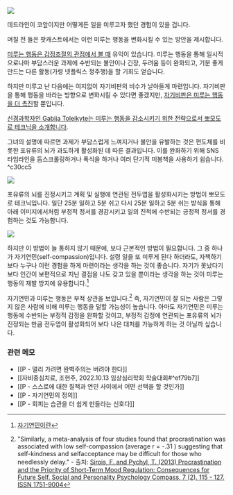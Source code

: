 ![](https://i.imgur.com/92tOdAl.png)

데드라인이 코앞이지만 어떻게든 일을 미루고자 했던 경험이 있을 겁니다. 

며칠 전 들은 팟캐스트에서는 이런 미루는 행동을 변화시킬 수 있는 방안을 제시합니다.

[미루는 행동은 감정조절의 관점에서 볼 때](https://share.snipd.com/snip/5fbe0a65-70bb-439d-9d02-276567ed2147) 유익이 있습니다. 미루는 행동을 통해 일시적으로나마 부담스러운 과제에 수반되는 불안이나 긴장, 두려움 등이 완화되고, 기분 좋게 만드는 다른 활동(가령 넷플릭스 정주행)을 할 기회도 얻습니다.

하지만 미루고 난 다음에는 여지없이 자기비판의 비수가 날아들게 마련입니다. 자기비판을 통해 행동을 바라는 방향으로 변화시킬 수 있다면 좋겠지만, [자기비판은 미루는 행동을 더 촉진](https://share.snipd.com/snip/cb5bf5dc-b031-4fef-8314-01c86394cdc7)할 뿐입니다. 

[신경과학자인 Gabija Toleikyte는 미루는 행동을 감소시키기 위한 전략으로서 뽀모도로 테크닉을 소개합니다](https://youtu.be/GrbD_ytgpIg?t=1708). 

그녀의 설명에 따르면 과제가 부담스럽게 느껴지거나 불안을 유발하는 것은 편도체를 비롯한 포유류의 뇌가 과도하게 활성화된 데 따른 결과입니다. 이를 완화하기 위해 SNS 타임라인을 둠스크롤링하거나 폭식을 하거나 여러 단기적 미봉책을 사용하기 쉽습니다. ^c30cc5

![](https://i.imgur.com/P2Q5VFb.png)

포유류의 뇌를 진정시키고 계획 및 실행에 연관된 전두엽을 활성화시키는 방법이 뽀모도로 테크닉입니다. 일단 25분 일하고 5분 쉬고 다시 25분 일하고 5분 쉬는 방식을 통해 아래 이미지에서처럼 부정적 정서를 경감시키고 일의 진척에 수반되는 긍정적 정서를 경험하는 것도 가능합니다.

![](https://i.imgur.com/SmbjYUb.png)

하지만 이 방법이 늘 통하지 않기 때문에, 보다 근본적인 방법이 필요합니다. 그 중 하나가 자기연민(self-compassion)입니다. 설령 일을 또 미루게 된다 하더라도, 자책하기보다 누구나 이런 경험을 하게 마련이라는 생각을 하는 것이 좋습니다. 자기가 못났다기보다 인간이 보편적으로 지닌 결점을 나도 갖고 있을 뿐이라는 생각을 하는 것이 미루는 행동의 재발 방지에 유용합니다.[^1]

자기연민과 미루는 행동은 부적 상관을 보입니다.[^2] 즉, 자기연민이 잘 되는 사람은  그렇지 않은 사람에 비해 미루는 행동을 덜할 가능성이 높습니다. 아마도 자기연민은 미루는 행동에 수반되는 부정적 감정을 완화할 것이고, 부정적 감정에 연관되는 포유류의 뇌가 진정되는 만큼 전두엽이 활성화되어 보다 나은 대처를 가능하게 하는 것 아닐까 싶습니다. 

### 관련 메모
- [[P - 멀리 가려면 완벽주의는 버려야 한다]]
- [[자비중심치료, 조현주, 2022.10.13 임상심리학회 학술대회#^ef79b7]]
- [[P - 스스로에 대한 질책과 연민 사이에서 어떤 선택을 할 것인가]]
- [[P - 자기연민의 정의]]
- [[P - 회피는 습관을 더 쉽게 만들라는 신호다]]

[^1]: [자기연민이란](http://mind.amc.seoul.kr/asan/depts/mind/K/bbsDetail.do?menuId=4548&contentId=265394#:~:text=%EA%B3%A0%ED%86%B5%EC%8A%A4%EB%9F%AC%EC%9A%B4%20%EC%88%9C%EA%B0%84%EC%97%90%20%EA%B3%BC%EB%8F%84%ED%95%9C%20%EC%9E%90%EA%B8%B0%EB%B9%84%EB%82%9C%EC%97%90%20%EB%B9%A0%EC%A0%B8%EB%93%9C%EB%8A%94%20%EB%8C%80%EC%8B%A0%EC%97%90%20%EB%84%88%EA%B7%B8%EB%9F%BD%EA%B2%8C%20%EC%8A%A4%EC%8A%A4%EB%A1%9C%EB%A5%BC%20%EC%9D%B4%ED%95%B4%ED%95%98%EA%B3%A0%20%EB%8F%8C%EB%B3%B4%EB%8A%94%20%ED%83%9C%EB%8F%84%EB%A5%BC%20%EC%9C%84%ED%95%98%EB%8A%94%20%EA%B2%83%EC%9D%84%20%EC%9D%98%EB%AF%B8%ED%95%A9%EB%8B%88%EB%8B%A4.)
[^2]: "Similarly, a meta-analysis of four studies found that procrastination was associated with low self-compassion (average r = -.31 ) suggesting that self-kindness and selfacceptance may be difficult for those who needlessly delay." - 출처: [Sirois, F. and Pychyl, T. (2013) Procrastination and the Priority of Short-Term Mood Regulation: Consequences for Future Self. Social and Personality Psychology Compass, 7 (2). 115 - 127. ISSN 1751-9004](https://eprints.whiterose.ac.uk/91793/1/Compass%20Paper%20revision%20FINAL.pdf)

